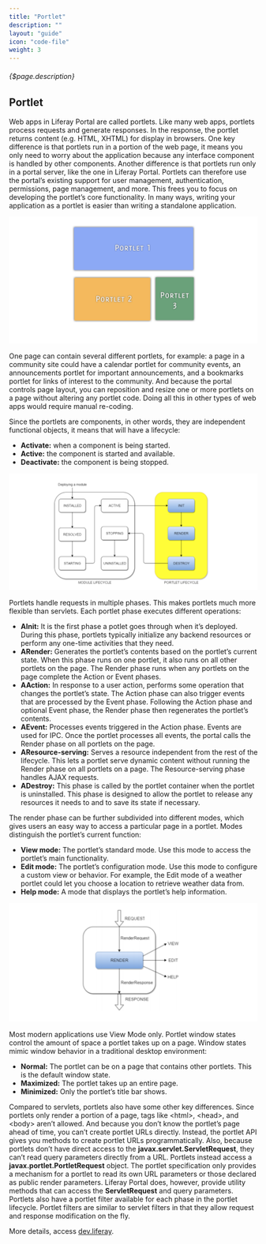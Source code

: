 ```yaml
---
title: "Portlet"
description: ""
layout: "guide"
icon: "code-file"
weight: 3
---
```


###### {$page.description}

<article id="1">

## Portlet

Web apps in Liferay Portal are called portlets. Like many web apps, portlets process requests and generate responses. In the response, the portlet returns content (e.g. HTML, XHTML) for display in browsers. One key difference is that portlets run in a portion of the web page, it means you only need to worry about the application because any interface component is handled by other components. Another difference is that portlets run only in a portal server, like the one in Liferay Portal. Portlets can therefore use the portal’s existing support for user management, authentication, permissions, page management, and more. This frees you to focus on developing the portlet’s core functionality. In many ways, writing your application as a portlet is easier than writing a standalone application.

<img src="/images/portlet.png" />

One page can contain several different portlets, for example: a page in a community site could have a calendar portlet for community events, an announcements portlet for important announcements, and a bookmarks portlet for links of interest to the community. And because the portal controls page layout, you can reposition and resize one or more portlets on a page without altering any portlet code. Doing all this in other types of web apps would require manual re-coding.

Since the portlets are components, in other words, they are independent functional objects, it means that will have a lifecycle:

- **Activate:** when a component is being started.
- **Active:** the component is started and available.
- **Deactivate:** the component is being stopped.

<img src="/images/portlet-lc.png" />

Portlets handle requests in multiple phases. This makes portlets much more flexible than servlets. Each portlet phase executes different operations:

- **AInit:** It is the first phase a potlet goes through when it’s deployed. During this phase, portlets typically initialize any backend resources or perform any one-time activities that they need.
- **ARender:** Generates the portlet’s contents based on the portlet’s current state. When this phase runs on one portlet, it also runs on all other portlets on the page. The Render phase runs when any portlets on the page complete the Action or Event phases.
- **AAction:** In response to a user action, performs some operation that changes the portlet’s state. The Action phase can also trigger events that are processed by the Event phase. Following the Action phase and optional Event phase, the Render phase then regenerates the portlet’s contents.
- **AEvent:** Processes events triggered in the Action phase. Events are used for IPC. Once the portlet processes all events, the portal calls the Render phase on all portlets on the page.
- **AResource-serving:** Serves a resource independent from the rest of the lifecycle. This lets a portlet serve dynamic content without running the Render phase on all portlets on a page. The Resource-serving phase handles AJAX requests.
- **ADestroy:** This phase is called by the portlet container when the portlet is uninstalled. This phase is designed to allow the portlet to release any resources it needs to and to save its state if necessary.

The render phase can be further subdivided into different modes, which gives users an easy way to access a particular page in a portlet. Modes distinguish the portlet’s current function:

- **View mode:** The portlet’s standard mode. Use this mode to access the portlet’s main functionality.
- **Edit mode:** The portlet’s configuration mode. Use this mode to configure a custom view or behavior. For example, the Edit mode of a weather portlet could let you choose a location to retrieve weather data from.
- **Help mode:** A mode that displays the portlet’s help information.

<img src="/images/portlet-render.png" />

Most modern applications use View Mode only. Portlet window states control the amount of space a portlet takes up on a page. Window states mimic window behavior in a traditional desktop environment:

- **Normal:** The portlet can be on a page that contains other portlets. This is the default window state.
- **Maximized:** The portlet takes up an entire page.
- **Minimized:** Only the portlet’s title bar shows.

Compared to servlets, portlets also have some other key differences. Since portlets only render a portion of a page, tags like \<html>\, \<head>\, and \<body> aren’t allowed. And because you don’t know the portlet’s page ahead of time, you can’t create portlet URLs directly. Instead, the portlet API gives you methods to create portlet URLs programmatically. Also, because portlets don’t have direct access to the **javax.servlet.ServletRequest**, they can’t read query parameters directly from a URL. Portlets instead access a **javax.portlet.PortletRequest** object. The portlet specification only provides a mechanism for a portlet to read its own URL parameters or those declared as public render parameters. Liferay Portal does, however, provide utility methods that can access the **ServletRequest** and query parameters. Portlets also have a portlet filter available for each phase in the portlet lifecycle. Portlet filters are similar to servlet filters in that they allow request and response modification on the fly.

 More details, access [dev.liferay](https://dev.liferay.com/develop/tutorials/-/knowledge_base/7-0/portlets).


</article>



